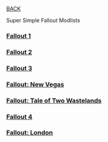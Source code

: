 
[BACK](..)

Super Simple Fallout Modlists

### [Fallout 1](./fo1)
### [Fallout 2](./fo2)
### [Fallout 3](./fo3)
### [Fallout: New Vegas](./fonv)
### [Fallout: Tale of Two Wastelands](./fottw)
### [Fallout 4](./fo4)
### [Fallout: London](./folon)